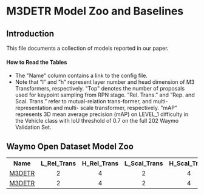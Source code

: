 # M3DETR Model Zoo and Baselines

## Introduction

This file documents a collection of models reported in our paper.

#### How to Read the Tables
* The "Name" column contains a link to the config file. 
*  Note that ”l” and ”h” represent layer number and head dimension of M3 Transformers, respectively. "Top" denotes the number of proposals used for keypoint sampling from RPN stage. ”Rel. Trans.” and ”Rep. and Scal. Trans.” refer to mutual-relation trans-former, and multi-representation and multi- scale transformer, respectively. "mAP" represents 3D mean average precision (mAP) on LEVEL_1 difficulty in the Vehicle class with IoU threshold of 0.7 on the full 202 Waymo Validation Set.

## Waymo Open Dataset Model Zoo

<table><tbody>
<!-- START TABLE -->
<!-- TABLE HEADER -->
<th valign="bottom">Name</th>
<th valign="bottom">L_Rel_Trans</th>
<th valign="bottom">H_Rel_Trans</th>
<th valign="bottom">L_Scal_Trans</th>
<th valign="bottom">H_Scal_Trans</th>
<th valign="bottom">Top</th>
<th valign="bottom">mAP</th>
<th valign="bottom">download</th>
<!-- TABLE BODY -->
<!-- ROW: maskformer2_R50_bs16_50ep -->
 <tr><td align="left"><a href="https://github.com/rayguan97/M3DETR/blob/main/tools/cfgs/m3detr_models/m3detr_waymo_1000.yaml">M3DETR</a></td>
<td align="center">2</td>
<td align="center">4</td>
<td align="center">2</td>
<td align="center">4</td>
<td align="center">1000</td>
<td align="center">75.68</td>
<td align="center"><a href="https://drive.google.com/file/d/12APHpdXdxHRBmchg5xtBEDn9gOUtFwm3/view?usp=sharing">model</a></td>
</tr>

<!-- TABLE BODY -->
<!-- ROW: maskformer2_R50_bs16_50ep -->
 <tr><td align="left"><a href="https://github.com/rayguan97/M3DETR/blob/main/tools/cfgs/m3detr_models/m3detr_waymo_1500.yaml">M3DETR</a></td>
<td align="center">2</td>
<td align="center">4</td>
<td align="center">2</td>
<td align="center">4</td>
<td align="center">1500</td>
<td align="center">75.71</td>
<td align="center"><a href="https://drive.google.com/file/d/1jxAYI6tdplXD6nCmyvjyq8Djp514i8bP/view?usp=sharing">model</a></td>
</tr>

</tbody></table>
